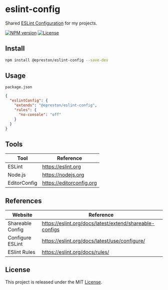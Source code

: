 # eslint-config

Shared [ESLint Configuration](https://eslint.org/docs/latest/extend/shareable-configs) for my projects.

[![NPM version][npm-badge]][npm-url]
[![License][license-badge]][license-url]

## Install

```sh
npm install @epreston/eslint-config --save-dev
```

## Usage

`package.json`

```json
{
  "eslintConfig": {
    "extends": "@epreston/eslint-config",
    "rules": {
      "no-console": "off"
    }
  }
}
```

## Tools

| Tool         | Reference                |
| ------------ | ------------------------ |
| ESLint       | https://eslint.org       |
| Node.js      | https://nodejs.org       |
| EditorConfig | https://editorconfig.org |

## References

| Website          | Reference                                               |
| ---------------- | ------------------------------------------------------- |
| Shareable Config | https://eslint.org/docs/latest/extend/shareable-configs |
| Configure ESLint | https://eslint.org/docs/latest/use/configure/           |
| ESlint Rules     | https://eslint.org/docs/rules/                          |

## License

This project is released under the MIT [License](LICENSE).

[npm-badge]: https://img.shields.io/npm/v/@epreston/eslint-config
[npm-url]: https://www.npmjs.com/package/@epreston/eslint-config
[license-badge]: https://img.shields.io/npm/l/@epreston/eslint-config.svg
[license-url]: LICENSE
